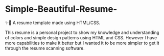 # Simple-Beautiful-Resume-
✨📜 A resume template made using HTML/CSS.

This resume is a personal project to show my knowledge and understanding of colors and simple design patterns using HTML and CSS.
However I have more capabilities to make it better but I wanted it to be more simpler to get it through the resume scanning software.
